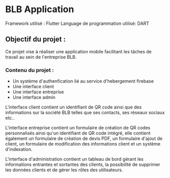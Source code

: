 # BLB Application

Framework utilisé : Flutter
Language de programmation utilisé: DART

## Objectif du projet :

Ce projet vise à réaliser une application mobile facilitant les tâches de travail au sein de l'entreprise BLB.

### Contenu du projet :

* Un système d'authenfication lié au service d'hebergement firebase
* Une interface client
* Une interface entreprise
* Une interface admin

L'interface client contient un identifiant de QR code ainsi que des informations sur la société BLB telles que ses contacts, ses réseaux sociaux etc..

L'interface entreprise contient un formulaire de création de QR codes personnalisés ainsi qu'un identifiant de QR code intégré, elle contient également un formulaire de création de devis PDF, un formulaire d'ajout de client, un formulaire de modification des informations client et un système d'indexation. 

L'interface d'administration contient un tableau de bord gérant les informations entrantes et sortantes des clients, la possibilité de supprimer les données clients et de gérer les rôles des utilisateurs.
